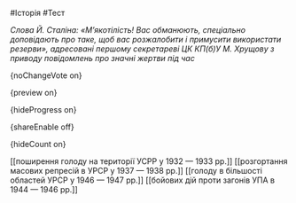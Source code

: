 #Історія #Тест

*Слова Й. Сталіна: «М’якотілість! Вас обманюють, спеціально доповідають про таке, щоб вас розжалобити і примусити використати резерви», адресовані першому секретареві ЦК КП(б)У М. Хрущову з приводу повідомлень про значні жертви під час*

{noChangeVote on}

{preview on}

{hideProgress on}

{shareEnable off}

{hideCount on}

[[поширення голоду на території УСРР у 1932 — 1933 рр.]]
[[розгортання масових репресій в УРСР у 1937 — 1938 рр.]]
[[голоду в більшості областей УРСР у 1946 — 1947 рр.]]
[[бойових дій проти загонів УПА в 1944 — 1946 рр.]]
